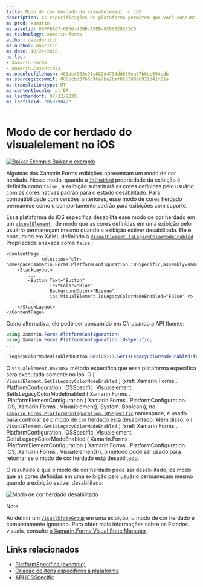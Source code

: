 ```yaml
---
title: Modo de cor herdado do visualelement no iOS
description: As especificações de plataforma permitem que você consuma a funcionalidade que só está disponível em uma plataforma específica, sem implementar renderizadores ou efeitos personalizados. Este artigo explica como consumir a plataforma do iOS específica que desabilita o Xamarin.Forms modo de cor herdado.
ms.prod: xamarin
ms.assetid: 60FFBA67-6E06-439B-A5EB-8C808285E2CD
ms.technology: xamarin-forms
author: davidbritch
ms.author: dabritch
ms.date: 10/24/2018
no-loc:
- Xamarin.Forms
- Xamarin.Essentials
ms.openlocfilehash: 401de4883c91c682d4734dd036ea87b6dc694edb
ms.sourcegitcommit: 008bcbd37b6c96a7be2baf0633d066931d41f61a
ms.translationtype: MT
ms.contentlocale: pt-BR
ms.lasthandoff: 07/22/2020
ms.locfileid: "86939042"
---
```

# <a name="visualelement-legacy-color-mode-on-ios"></a>Modo de cor herdado do visualelement no iOS

[![Baixar Exemplo](~/media/shared/download.png) Baixar o exemplo](https://docs.microsoft.com/samples/xamarin/xamarin-forms-samples/userinterface-platformspecifics)

Algumas das Xamarin.Forms exibições apresentam um modo de cor herdado. Nesse modo, quando a [`IsEnabled`](xref:Xamarin.Forms.VisualElement.IsEnabled) propriedade da exibição é definida como `false` , a exibição substituirá as cores definidas pelo usuário com as cores nativas padrão para o estado desabilitado. Para compatibilidade com versões anteriores, esse modo de cores herdado permanece como o comportamento padrão para exibições com suporte.

Essa plataforma do iOS específica desabilita esse modo de cor herdado em um [`VisualElement`](xref:Xamarin.Forms.VisualElement) , de modo que as cores definidas em uma exibição pelo usuário permaneçam mesmo quando a exibição estiver desabilitada. Ele é consumido em XAML definindo a [`VisualElement.IsLegacyColorModeEnabled`](xref:Xamarin.Forms.PlatformConfiguration.iOSSpecific.VisualElement.IsLegacyColorModeEnabledProperty) Propriedade anexada como `false` :

```xaml
<ContentPage ...
             xmlns:ios="clr-namespace:Xamarin.Forms.PlatformConfiguration.iOSSpecific;assembly=Xamarin.Forms.Core">
    <StackLayout>
        ...
        <Button Text="Button"
                TextColor="Blue"
                BackgroundColor="Bisque"
                ios:VisualElement.IsLegacyColorModeEnabled="False" />
        ...
    </StackLayout>
</ContentPage>
```

Como alternativa, ele pode ser consumido em C# usando a API fluente:

```csharp
using Xamarin.Forms.PlatformConfiguration;
using Xamarin.Forms.PlatformConfiguration.iOSSpecific;
...

_legacyColorModeDisabledButton.On<iOS>().SetIsLegacyColorModeEnabled(false);
```

O `VisualElement.On<iOS>` método especifica que essa plataforma específica será executada somente no Ios. O [ `VisualElement.SetIsLegacyColorModeEnabled` ] (xref: Xamarin.Forms . PlatformConfiguration. iOSSpecific. Visualelement. SetIsLegacyColorModeEnabled ( Xamarin.Forms . IPlatformElementConfiguration { Xamarin.Forms . PlatformConfiguration. iOS, Xamarin.Forms . Visualelement}, System. Boolean)), no [`Xamarin.Forms.PlatformConfiguration.iOSSpecific`](xref:Xamarin.Forms.PlatformConfiguration.iOSSpecific) namespace, é usado para controlar se o modo de cor herdado está desabilitado. Além disso, o [ `VisualElement.GetIsLegacyColorModeEnabled` ] (xref: Xamarin.Forms . PlatformConfiguration. iOSSpecific. Visualelement. GetIsLegacyColorModeEnabled ( Xamarin.Forms . IPlatformElementConfiguration { Xamarin.Forms . PlatformConfiguration. iOS, Xamarin.Forms . Visualelement})), o método pode ser usado para retornar se o modo de cor herdado está desabilitado.

O resultado é que o modo de cor herdado pode ser desabilitado, de modo que as cores definidas em uma exibição pelo usuário permaneçam mesmo quando a exibição estiver desabilitada:

![Modo de cor herdado desabilitado](legacy-color-mode-images/legacy-color-mode-disabled.png)

> [!NOTE]
> Ao definir um [`VisualStateGroup`](xref:Xamarin.Forms.VisualStateGroup) em uma exibição, o modo de cor herdado é completamente ignorado. Para obter mais informações sobre os Estados visuais, consulte [o Xamarin.Forms Visual State Manager](~/xamarin-forms/user-interface/visual-state-manager.md).

## <a name="related-links"></a>Links relacionados

- [PlatformSpecifics (exemplo)](https://docs.microsoft.com/samples/xamarin/xamarin-forms-samples/userinterface-platformspecifics)
- [Criação de itens específicos à plataforma](~/xamarin-forms/platform/platform-specifics/index.md#creating-platform-specifics)
- [API iOSSpecific](xref:Xamarin.Forms.PlatformConfiguration.iOSSpecific)
